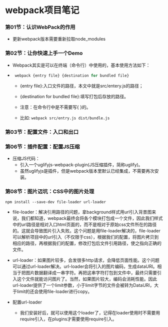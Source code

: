 # webpack项目笔记
### 第01节：认识WebPack的作用

- 更新webpack版本需要重新拉取node_modules

### 第02节：让你快速上手一个Demo
- Webpack其实是可以在终端（命令行）中使用的，基本使用方法如下：

 -  ```js
     webpack {entry file} {destination for bundled file}
    ```
    + {entry file}:入口文件的路径，本文中就是src/entery.js的路径；
    + {destination for bundled file}:填写打包后存放的路径。
    + 注意：在命令行中是不需要写{ }的。

    + 比如: `webpack src/entry.js dist/bundle.js`

### 第03节：配置文件：入口和出口
### 第06节：插件配置：配置JS压缩
- 压缩JS代码：
    - 引入一个uglifyjs-webpack-plugin(JS压缩插件，简称uglify)。
    - 虽然uglifyjs是插件，但是webpack版本里默认已经集成，不需要再次安装。
### 第08节：图片迈坑：CSS中的图片处理
`npm install --save-dev file-loader url-loader`
- file-loader：解决引用路径的问题，拿background样式用url引入背景图来说，我们都知道，webpack最终会将各个模块打包成一个文件，因此我们样式中的url路径是相对入口html页面的，而不是相对于原始css文件所在的路径的。这就会导致图片引入失败。这个问题是用file-loader解决的，file-loader可以解析项目中的url引入（不仅限于css），根据我们的配置，将图片拷贝到相应的路径，再根据我们的配置，修改打包后文件引用路径，使之指向正确的文件。

- url-loader：如果图片较多，会发很多http请求，会降低页面性能。这个问题可以通过url-loader解决。url-loader会将引入的图片编码，生成dataURl。相当于把图片数据翻译成一串字符。再把这串字符打包到文件中，最终只需要引入这个文件就能访问图片了。当然，如果图片较大，编码会消耗性能。因此url-loader提供了一个limit参数，小于limit字节的文件会被转为DataURl，大于limit的还会使用file-loader进行copy。

- 配置url-loader
    - 我们安装好后，就可以使用这个loader了，记得在loader使用时不需要用require引入，在plugins才需要使用require引入。

